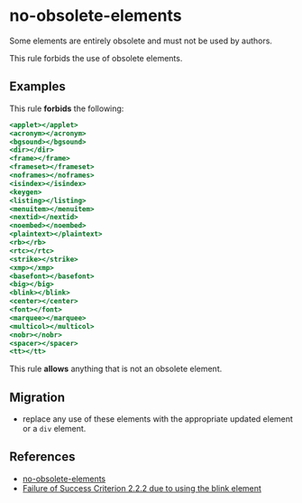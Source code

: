 # no-obsolete-elements

Some elements are entirely obsolete and must not be used by authors.

This rule forbids the use of obsolete elements.

## Examples

This rule **forbids** the following:

```hbs
<applet></applet>
<acronym></acronym>
<bgsound></bgsound>
<dir></dir>
<frame></frame>
<frameset></frameset>
<noframes></noframes>
<isindex></isindex>
<keygen>
<listing></listing>
<menuitem></menuitem>
<nextid></nextid>
<noembed></noembed>
<plaintext></plaintext>
<rb></rb>
<rtc></rtc>
<strike></strike>
<xmp></xmp>
<basefont></basefont>
<big></big>
<blink></blink>
<center></center>
<font></font>
<marquee></marquee>
<multicol></multicol>
<nobr></nobr>
<spacer></spacer>
<tt></tt>
```

This rule **allows** anything that is not an obsolete element.

## Migration

* replace any use of these elements with the appropriate updated element or a `div` element.

## References

* [no-obsolete-elements](https://html.spec.whatwg.org/multipage/obsolete.html#non-conforming-features)
* [Failure of Success Criterion 2.2.2 due to using the blink element](https://www.w3.org/TR/WCAG20-TECHS/failures.html#F47)
